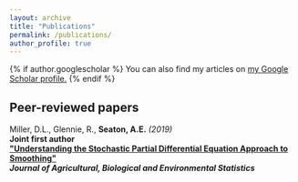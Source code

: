 ```yaml
---
layout: archive
title: "Publications"
permalink: /publications/
author_profile: true
---
```


{% if author.googlescholar %}
  You can also find my articles on <u><a href="{{author.googlescholar}}">my Google Scholar profile</a>.</u>
{% endif %}

## Peer-reviewed papers

Miller, D.L., Glennie, R., <strong>Seaton, A.E.*</strong> (2019) <br />
<strong>* Joint first author <strong> <br /> 
<a href="https://link.springer.com/article/10.1007/s13253-019-00377-z">&quot;Understanding the Stochastic Partial Differential Equation Approach to Smoothing&quot; </a><br/>
<em>Journal of Agricultural, Biological and Environmental Statistics</em>
